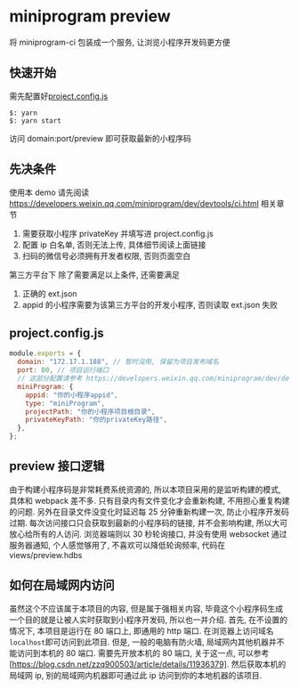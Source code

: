 # miniprogram preview

将 miniprogram-ci 包装成一个服务, 让浏览小程序开发码更方便

## 快速开始

需先配置好[project.config.js](#projectconfigjs)

```shell
$: yarn
$: yarn start
```

访问 domain:port/preview 即可获取最新的小程序码

## 先决条件

使用本 demo 请先阅读 https://developers.weixin.qq.com/miniprogram/dev/devtools/ci.html 相关章节

1. 需要获取小程序 privateKey 并填写进 project.config.js
2. 配置 ip 白名单, 否则无法上传, 具体细节阅读上面链接
3. 扫码的微信号必须拥有开发者权限, 否则页面空白

第三方平台下
除了需要满足以上条件, 还需要满足

1. 正确的 ext.json
2. appid 的小程序需要为该第三方平台的开发小程序, 否则读取 ext.json 失败

## project.config.js

```javascript
module.exports = {
  domain: "172.17.1.188", // 暂时没用, 保留为项目发布域名
  port: 80, // 项目运行端口
  // 这部分配置请参考 https://developers.weixin.qq.com/miniprogram/dev/devtools/ci.html 项目对象一节
  miniProgram: {
    appid: "你的小程序appid",
    type: "miniProgram",
    projectPath: "你的小程序项目根目录",
    privateKeyPath: "你的privateKey路径",
  },
};
```

## preview 接口逻辑

由于构建小程序码是非常耗费系统资源的, 所以本项目采用的是监听构建的模式, 具体和 webpack 差不多. 只有目录内有文件变化才会重新构建, 不用担心重复构建的问题. 另外在目录文件没变化时延迟每 25 分钟重新构建一次, 防止小程序开发码过期. 每次访问接口只会获取到最新的小程序码的链接, 并不会影响构建, 所以大可放心给所有的人访问. 浏览器端则以 30 秒轮询接口, 并没有使用 websocket 通过服务器通知, 个人感觉够用了, 不喜欢可以降低轮询频率, 代码在 views/preview.hdbs

## 如何在局域网内访问

虽然这个不应该属于本项目的内容, 但是属于强相关内容, 毕竟这个小程序码生成一个目的就是让被人实时获取到小程序开发码, 所以也一并介绍.
首先, 在不设置的情况下, 本项目是运行在 80 端口上, 即通用的 http 端口. 在浏览器上访问域名`localhost`即可访问到此项目. 但是, 一般的电脑有防火墙, 局域网内其他机器并不能访问到本机的 80 端口. 需要先开放本机的 80 端口, 关于这一点, 可以参考[https://blog.csdn.net/zzq900503/article/details/11936379]. 然后获取本机的局域网 ip, 别的局域网内机器即可通过此 ip 访问到你的本地机器的该项目.
